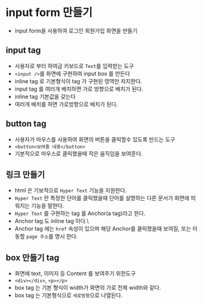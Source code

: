 # input form 만들기

- input form을 사용하여 로그인 회원가입 화면을 만들기

## input tag

- 사용자로 부터 하여금 키보드로 `Text`를 입력받는 도구
- `<input />`를 화면에 구현하여 input box 를 만든다
- inline tag 로 기본형식이 tag 가 구현된 영역만 차지한다.
- input tag 를 여러개 배치하면 가로 방향으로 배치가 된다.
- inline tag 기본값을 갖는다
- 여러개 배치를 하면 가로방향으로 배치가 된다.

## button tag

- 사용자가 마우스를 사용하여 화면의 버튼을 클릭할수 있도록 만드는 도구
- `<button>보여줄 내용</button>`
- 기본적으로 마우스로 클릭했을때 작은 움직임을 보여준다.

## 링크 만들기

- html 은 기보적으로 `Hyper Text` 기능을 지원한다.
- `Hyper Text` 란 특정한 단어를 클릭했을때 단어를 설명하는 다른 문서가 화면에 띄워지는 기능을 말한다.
- `Hyper Text` 를 구현하는 tag 를 Anchor(a tag)라고 한다.
- Anchor tag 도 inline tag 이다.\
- Anchor tag 에는 `href` 속성이 있으며 해당 Anchor를 클릭했을때 보여질, 또는 이동할 `page 주소`를 명시 한다.

## box 만들기 tag

- 화면에 text, 이미지 등 Content 를 보여주기 위한도구
- `<div></div>`, `<p></p>`
- box tag 는 기본 형식이 width가 화면의 가로 전체 width와 같다.
- box tag 는 기본형식으로 `세로방향`으로 나열된다.
